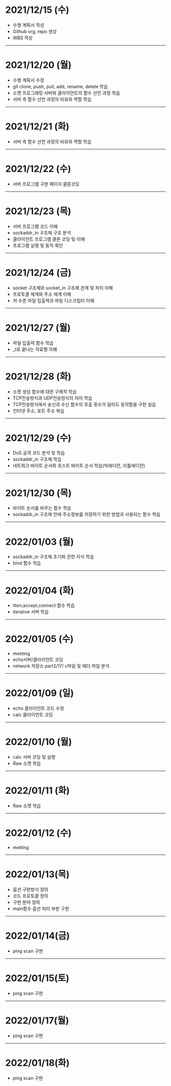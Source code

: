 # 2021/12/15 (수)

- 수행 계획서 작성
- Github org, repo 생성
- WBS 작성

---

# 2021/12/20 (월)

- 수행 계획서 수정
- git clone, push, pull, add, rename, delete 학습
- 소켓 프로그래밍 서버와 클라이언트의 함수 선언 과정 학습
- 서버 측 함수 선언 과정의 비유와 역할 학습

---

# 2021/12/21 (화)

- 서버 측 함수 선언 과정의 비유와 역할 학습 

---

# 2021/12/22 (수)

- 서버 프로그램 구현 페이지 클론코딩

---

# 2021/12/23 (목)

- 서버 프로그램 코드 이해
- sockaddr_in 구조체 구조 분석
- 클라이언트 프로그램 클론 코딩 및 이해
- 프로그램 실행 및 동작 확인

---

# 2021/12/24 (금)

- socket 구조체와 socket_in 구조체 관계 및 차이 이해
- 프로토콜 체계와 주소 체계 이해
- 저 수준 파일 입출력과 파일 디스크립터 이해

---

# 2021/12/27 (월)

- 파일 입출력 함수 학습
- _t로 끝나는 자료형 이해

---

# 2021/12/28 (화)

- 소켓 생성 함수에 대한 구체적 학습
- TCP전송방식과 UDP전송방식의 차이 학습
- TCP전송방식에서 송신과 수신 함수의 호출 횟수가 달라도 동작함을 구현 실습
- 인터넷 주소, 포트 주소 복습

---

# 2021/12/29 (수)

- DoS 공격 코드 분석 및 학습
- sockaddr_in 구조체 학습
- 네트워크 바이트 순서와 호스트 바이트 순서 학습(빅에디안, 리틀에디안)

---

# 2021/12/30 (목)

- 바이트 순서를 바꾸는 함수 학습
- sockaddr_in 구조체 안에 주소정보를 저장하기 위한 방법과 사용되는 함수 학습

---

# 2022/01/03 (월)

- sockaddr_in 구조체 초기화 관련 지식 학습
- bind 함수 학습

---

# 2022/01/04 (화)

- liten,accept,connect 함수 학습
- iterative 서버 학습

---

# 2022/01/05 (수)

- meeting
- echo서버/클라이언트 코딩
- network 저장소 part2/17/ c파일 및 헤더 파일 분석

---

# 2022/01/09 (일)

- echo 클라이언트 코드 수정
- calc 클라이언트 코딩

---

# 2022/01/10 (월)

- calc 서버 코딩 및 실행
- Raw 소켓 학습

---

# 2022/01/11 (화)

- Raw 소켓 학습

---

# 2022/01/12 (수)

- metting

---

# 2022/01/13(목)

- 옵션 구현방식 정의
- 코드 프로토콜 정의
- 구현 분야 정의
- main함수 옵션 처리 부분 구현

---

# 2022/01/14(금)

- ping scan 구현

---

# 2022/01/15(토)

- ping scan 구현

---

# 2022/01/17(월)

- ping scan 구현

---

# 2022/01/18(화)

- ping scan 구현




